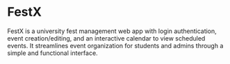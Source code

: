 # FestX
FestX is a university fest management web app with login authentication, event creation/editing, and an interactive calendar to view scheduled events. It streamlines event organization for students and admins through a simple and functional interface.
